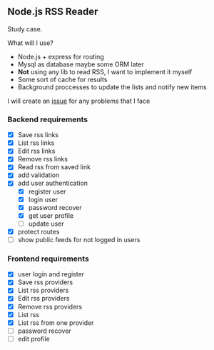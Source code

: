 ## Node.js RSS Reader

Study case.

What will I use?
- Node.js + express for routing
- Mysql as database maybe some ORM later
- **Not** using any lib to read RSS, I want to implement it myself
- Some sort of cache for results
- Background proccesses to update the lists and notify new items

I will create an [issue](https://github.com/swalker2/node-rss-reader/issues) for any problems that I face

### Backend requirements

- [x] Save rss links
- [x] List rss links
- [x] Edit rss links
- [x] Remove rss links
- [x] Read rss from saved link
- [x] add validation
- [x] add user authentication
  - [x] register user
  - [x] login user
  - [x] password recover
  - [x] get user profile
  - [ ] update user
- [x] protect routes
- [ ] show public feeds for not logged in users

### Frontend requirements
- [x] user login and register
- [x] Save rss providers
- [x] List rss providers
- [x] Edit rss providers
- [x] Remove rss providers
- [x] List rss
- [x] List rss from one provider
- [ ] password recover
- [ ] edit profile
